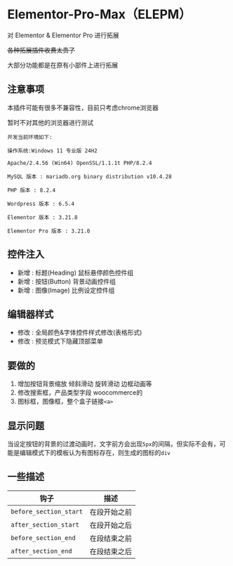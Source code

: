 # Elementor-Pro-Max（ELEPM）
对 Elementor & Elementor Pro 进行拓展

~~各种拓展插件收费太贵了~~

大部分功能都是在原有小部件上进行拓展

## 注意事项

本插件可能有很多不兼容性，目前只考虑chrome浏览器

暂时不对其他的浏览器进行测试

```
开发当前环境如下:

操作系统:Windows 11 专业版 24H2 

Apache/2.4.56 (Win64) OpenSSL/1.1.1t PHP/8.2.4

MySQL 版本 : mariadb.org binary distribution v10.4.28

PHP 版本 : 8.2.4

Wordpress 版本 : 6.5.4

Elementor 版本 : 3.21.8

Elementor Pro 版本 : 3.21.0

```

## 控件注入
- 新增 : 标题(Heading) 鼠标悬停颜色控件组
- 新增 : 按钮(Button)  背景动画控件组
- 新增 : 图像(Image)   比例设定控件组

## 编辑器样式
- 修改 : 全局颜色&字体控件样式修改(表格形式)
- 修改 : 预览模式下隐藏顶部菜单

## 要做的

1. 增加按钮背景缩放 倾斜滑动 旋转滑动 边框动画等
2. 修改搜索框，产品类型字段 woocommerce的
3. 图标框，图像框，整个盒子链接`<a>`

## 显示问题

当设定按钮的背景的过渡动画时，文字前方会出现`5px`的间隔，但实际不会有，可能是编辑模式下的模板认为有图标存在，则生成的图标的`div`

## 一些描述

|钩子|描述|
|---|---|
|`before_section_start`|在段开始之前|
|`after_section_start`|在段开始之后|
|`before_section_end`|在段结束之前|
|`after_section_end`|在段结束之后|